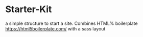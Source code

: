 # Starter-Kit
a simple structure to start a site.
Combines HTML% boilerplate https://html5boilerplate.com/ with a sass layout
